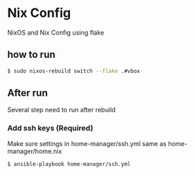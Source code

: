 # Nix Config

NixOS and Nix Config using flake

## how to run

```sh
$ sudo nixos-rebuild switch --flake .#vbox
```

## After run

Several step need to run after rebuild

### Add ssh keys (Required)

Make sure settings in home-manager/ssh.yml same as home-manager/home.nix

```sh
$ ansible-playbook home-manager/ssh.yml
```
